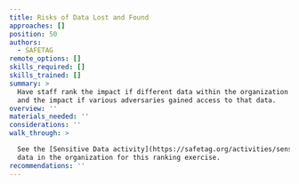 ```yaml
---
title: Risks of Data Lost and Found
approaches: []
position: 50
authors:
  - SAFETAG
remote_options: []
skills_required: []
skills_trained: []
summary: >
  Have staff rank the impact if different data within the organization was lost,
  and the impact if various adversaries gained access to that data.
overview: ''
materials_needed: ''
considerations: ''
walk_through: >

  See the [Sensitive Data activity](https://safetag.org/activities/sensitive_data) for an interactive way to gather the types of
  data in the organization for this ranking exercise.
recommendations: ''
---
```


